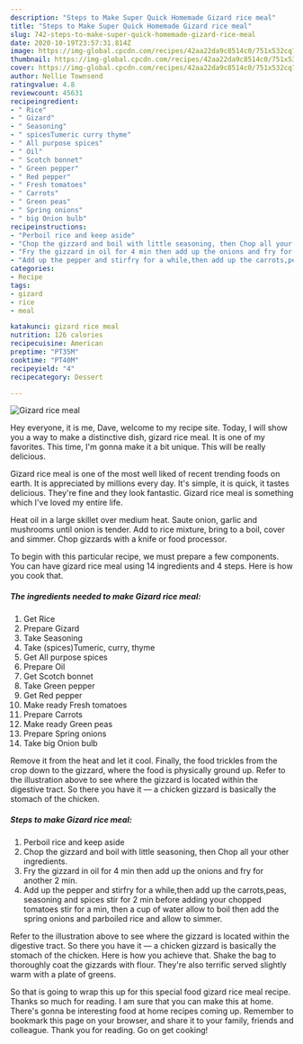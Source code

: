 ```yaml
---
description: "Steps to Make Super Quick Homemade Gizard rice meal"
title: "Steps to Make Super Quick Homemade Gizard rice meal"
slug: 742-steps-to-make-super-quick-homemade-gizard-rice-meal
date: 2020-10-19T23:57:31.814Z
image: https://img-global.cpcdn.com/recipes/42aa22da9c8514c0/751x532cq70/gizard-rice-meal-recipe-main-photo.jpg
thumbnail: https://img-global.cpcdn.com/recipes/42aa22da9c8514c0/751x532cq70/gizard-rice-meal-recipe-main-photo.jpg
cover: https://img-global.cpcdn.com/recipes/42aa22da9c8514c0/751x532cq70/gizard-rice-meal-recipe-main-photo.jpg
author: Nellie Townsend
ratingvalue: 4.8
reviewcount: 45631
recipeingredient:
- " Rice"
- " Gizard"
- " Seasoning"
- " spicesTumeric curry thyme"
- " All purpose spices"
- " Oil"
- " Scotch bonnet"
- " Green pepper"
- " Red pepper"
- " Fresh tomatoes"
- " Carrots"
- " Green peas"
- " Spring onions"
- " big Onion bulb"
recipeinstructions:
- "Perboil rice and keep aside"
- "Chop the gizzard and boil with little seasoning, then Chop all your other ingredients."
- "Fry the gizzard in oil for 4 min then add up the onions and fry for another 2 min."
- "Add up the pepper and stirfry for a while,then add up the carrots,peas, seasoning and spices stir for 2 min before adding your chopped tomatoes stir for a min, then a cup of water allow to boil then add the spring onions and parboiled rice and allow to simmer."
categories:
- Recipe
tags:
- gizard
- rice
- meal

katakunci: gizard rice meal 
nutrition: 126 calories
recipecuisine: American
preptime: "PT35M"
cooktime: "PT40M"
recipeyield: "4"
recipecategory: Dessert

---
```



![Gizard rice meal](https://img-global.cpcdn.com/recipes/42aa22da9c8514c0/751x532cq70/gizard-rice-meal-recipe-main-photo.jpg)

Hey everyone, it is me, Dave, welcome to my recipe site. Today, I will show you a way to make a distinctive dish, gizard rice meal. It is one of my favorites. This time, I'm gonna make it a bit unique. This will be really delicious.

Gizard rice meal is one of the most well liked of recent trending foods on earth. It is appreciated by millions every day. It's simple, it is quick, it tastes delicious. They're fine and they look fantastic. Gizard rice meal is something which I've loved my entire life.

Heat oil in a large skillet over medium heat. Saute onion, garlic and mushrooms until onion is tender. Add to rice mixture, bring to a boil, cover and simmer. Chop gizzards with a knife or food processor.


To begin with this particular recipe, we must prepare a few components. You can have gizard rice meal using 14 ingredients and 4 steps. Here is how you cook that.

<!--inarticleads1-->

##### The ingredients needed to make Gizard rice meal:

1. Get  Rice
1. Prepare  Gizard
1. Take  Seasoning
1. Take  (spices)Tumeric, curry, thyme
1. Get  All purpose spices
1. Prepare  Oil
1. Get  Scotch bonnet
1. Take  Green pepper
1. Get  Red pepper
1. Make ready  Fresh tomatoes
1. Prepare  Carrots
1. Make ready  Green peas
1. Prepare  Spring onions
1. Take  big Onion bulb


Remove it from the heat and let it cool. Finally, the food trickles from the crop down to the gizzard, where the food is physically ground up. Refer to the illustration above to see where the gizzard is located within the digestive tract. So there you have it — a chicken gizzard is basically the stomach of the chicken. 

<!--inarticleads2-->

##### Steps to make Gizard rice meal:

1. Perboil rice and keep aside
1. Chop the gizzard and boil with little seasoning, then Chop all your other ingredients.
1. Fry the gizzard in oil for 4 min then add up the onions and fry for another 2 min.
1. Add up the pepper and stirfry for a while,then add up the carrots,peas, seasoning and spices stir for 2 min before adding your chopped tomatoes stir for a min, then a cup of water allow to boil then add the spring onions and parboiled rice and allow to simmer.


Refer to the illustration above to see where the gizzard is located within the digestive tract. So there you have it — a chicken gizzard is basically the stomach of the chicken. Here is how you achieve that. Shake the bag to thoroughly coat the gizzards with flour. They&#39;re also terrific served slightly warm with a plate of greens. 

So that is going to wrap this up for this special food gizard rice meal recipe. Thanks so much for reading. I am sure that you can make this at home. There's gonna be interesting food at home recipes coming up. Remember to bookmark this page on your browser, and share it to your family, friends and colleague. Thank you for reading. Go on get cooking!
